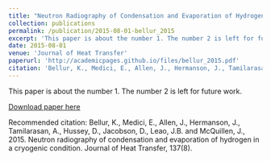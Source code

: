 ```yaml
---
title: "Neutron Radiography of Condensation and Evaporation of Hydrogen in a Cryogenic Condition"
collection: publications
permalink: /publication/2015-08-01-bellur_2015
excerpt: 'This paper is about the number 1. The number 2 is left for future work.'
date: 2015-08-01
venue: 'Journal of Heat Transfer'
paperurl: 'http://academicpages.github.io/files/bellur_2015.pdf'
citation: 'Bellur, K., Medici, E., Allen, J., Hermanson, J., Tamilarasan, A., Hussey, D., Jacobson, D., Leao, J.B. and McQuillen, J., 2015. Neutron radiography of condensation and evaporation of hydrogen in a cryogenic condition. Journal of Heat Transfer, 137(8).'
---
```

This paper is about the number 1. The number 2 is left for future work.

[Download paper here](http://academicpages.github.io/files/bellur_2015.pdf)

Recommended citation: Bellur, K., Medici, E., Allen, J., Hermanson, J., Tamilarasan, A., Hussey, D., Jacobson, D., Leao, J.B. and McQuillen, J., 2015. Neutron radiography of condensation and evaporation of hydrogen in a cryogenic condition. Journal of Heat Transfer, 137(8).
